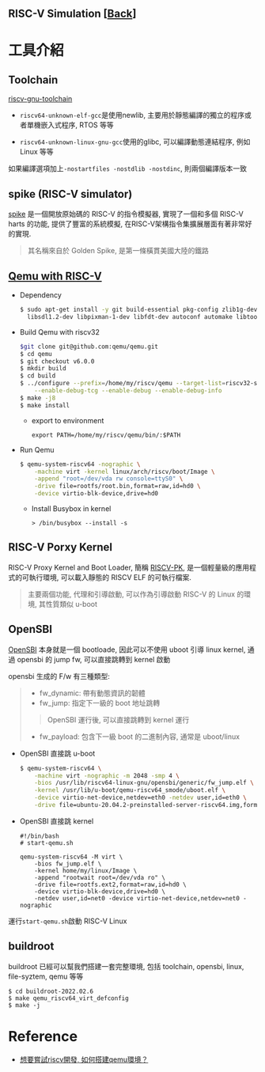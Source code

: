 RISC-V Simulation [[Back](note_riscv_quick_start.md)]
---

# 工具介紹

## Toolchain

[riscv-gnu-toolchain](https://github.com/riscv/riscv-gnu-toolchain)

+ `riscv64-­unknown-­elf-gcc`是使用newlib, 主要用於靜態編譯的獨立的程序或者單機嵌入式程序, RTOS 等等

+ `riscv64-unknown-­linux-­gnu-­gcc`使用的glibc, 可以編譯動態連結程序, 例如 Linux 等等

如果編譯選項加上`-nostartfiles -nostdlib -nostdinc`, 則兩個編譯版本一致

## spike (RISC-V simulator)

[spike](https://github.com/riscv-software-src/riscv-isa-sim) 是一個開放原始碼的 RISC-V 的指令模擬器, 實現了一個和多個 RISC-V harts 的功能,
提供了豐富的系統模擬, 在RISC-V架構指令集擴展層面有著非常好的實現.
> 其名稱來自於 Golden Spike, 是第一條橫貫美國大陸的鐵路

## [Qemu with RISC-V](note_riscv_qemu.md)

+ Dependency

    ```bash
    $ sudo apt-get install -y git build-essential pkg-config zlib1g-dev libglib2.0-0 libglib2.0-dev \
      libsdl1.2-dev libpixman-1-dev libfdt-dev autoconf automake libtool librbd-dev libaio-dev flex bison make
    ```


+ Build Qemu with riscv32

    ```bash
    $git clone git@github.com:qemu/qemu.git
    $ cd qemu
    $ git checkout v6.0.0
    $ mkdir build
    $ cd build
    $ ../configure --prefix=/home/my/riscv/qemu --target-list=riscv32-softmmu,riscv64-softmmu \
        --enable-debug-tcg --enable-debug --enable-debug-info
    $ make -j8
    $ make install
    ```

    - export to environment

        ```
        export PATH=/home/my/riscv/qemu/bin/:$PATH
        ```

+ Run Qemu

    ```bash
    $ qemu-system-riscv64 -nographic \
        -machine virt -kernel linux/arch/riscv/boot/Image \
        -append "root=/dev/vda rw console=ttyS0" \
        -drive file=rootfs/root.bin,format=raw,id=hd0 \
        -device virtio-blk-device,drive=hd0
    ```

    - Install Busybox in kernel

        ```
        > /bin/busybox --install -s
        ```

## RISC-V Porxy Kernel

RISC-V Proxy Kernel and Boot Loader, 簡稱 [RISCV-PK](https://github.com/riscv/riscv-pk),
是一個輕量級的應用程式的可執行環境, 可以載入靜態的 RISCV ELF 的可執行檔案.
> 主要兩個功能, 代理和引導啟動, 可以作為引導啟動 RISC-V 的 Linux 的環境, 其性質類似 u-boot

## OpenSBI

[OpenSBI](https://github.com/riscv-software-src/opensbi.git) 本身就是一個 bootloade,
因此可以不使用 uboot 引導 linux kernel, 通過 opensbi 的 jump fw, 可以直接跳轉到 kernel 啟動

opensbi 生成的 F/w 有三種類型:
> + fw_dynamic: 帶有動態資訊的韌體
> + fw_jump: 指定下一級的 boot 地址跳轉
>> OpenSBI 運行後, 可以直接跳轉到 kernel 運行
> + fw_payload: 包含下一級 boot 的二進制內容, 通常是 uboot/linux

+ OpenSBI 直接跳 u-boot

    ```bash
    $ qemu-system-riscv64 \
        -machine virt -nographic -m 2048 -smp 4 \
        -bios /usr/lib/riscv64-linux-gnu/opensbi/generic/fw_jump.elf \
        -kernel /usr/lib/u-boot/qemu-riscv64_smode/uboot.elf \
        -device virtio-net-device,netdev=eth0 -netdev user,id=eth0 \
        -drive file=ubuntu-20.04.2-preinstalled-server-riscv64.img,format=raw,if=virtio
    ```

+ OpenSBI 直接跳 kernel

    ```shell
    #!/bin/bash
    # start-qemu.sh

    qemu-system-riscv64 -M virt \
        -bios fw_jump.elf \
        -kernel home/my/linux/Image \
        -append "rootwait root=/dev/vda ro" \
        -drive file=rootfs.ext2,format=raw,id=hd0 \
        -device virtio-blk-device,drive=hd0 \
        -netdev user,id=net0 -device virtio-net-device,netdev=net0 -nographic
    ```


運行`start-qemu.sh`啟動 RISC-V Linux

## buildroot

buildroot 已經可以幫我們搭建一套完整環境, 包括 toolchain, opensbi, linux, file-syztem, qemu 等等

```
$ cd buildroot-2022.02.6
$ make qemu_riscv64_virt_defconfig
$ make -j
```




# Reference

+ [想要嘗試riscv開發, 如何搭建qemu環境？](https://www.zhihu.com/question/421757389/answer/2937412514)


